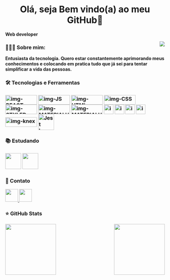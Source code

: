 
<h1 align="center">Olá, seja Bem vindo(a) ao meu GitHub👋</h1>

**Web developer**

 <img align="right"
 src="https://raw.githubusercontent.com/gist/GledsonLucas111/5022e3f6b1f742b819961280278e63fe/raw/8b30d58a25a1aad74170e17282ea68efdbcbba16/githubcard.svg"></img>
<h3>👨🏻‍💻 Sobre mim:</h3>


**Entusiasta da tecnologia. Quero estar constantemente aprimorando meus conhecimentos e colocando em pratica tudo que já sei para tentar simplificar a vida das pessoas.**
 
<h3>🛠 Tecnologias e Ferramentas<h3/>
<div>
  <img align="center" alt="img-REACT" height="30" width="100" src="https://img.shields.io/badge/React-20232A?style=for-the-badge&logo=react&logoColor=61DAFB"/>
  <img align="center" alt="img-JS" height="30" width="100" src="https://img.shields.io/badge/JavaScript-F7DF1E?style=for-the-badge&logo=javascript&logoColor=black">
  <img align="center" alt="img-HTML" height="30" width="100" src="https://img.shields.io/badge/HTML5-E34F26?style=for-the-badge&logo=html5&logoColor=white">
  <img align="center" alt="img-CSS" height="30" width="100" src="https://img.shields.io/badge/CSS3-1572B6?style=for-the-badge&logo=css3&logoColor=white"/>
  <img align="center" alt="img-STYLED-COMPONENTS" height="30" width="100" src="https://img.shields.io/badge/styled--components-DB7093?style=for-the-badge&logo=styled-components&logoColor=white"/>
  <img align="center" alt="img-MATERIALUI" height="30" width="100" src="https://img.shields.io/badge/Material--UI-0081CB?style=for-the-badge&logo=material-ui&logoColor=white"/>
  <img align="center" alt="img-MATERIALUI" height="30" width="100" src="https://img.shields.io/badge/React_Router-CA4245?style=for-the-badge&logo=react-router&logoColor=white"/>
   <img align="center" height="30"  alt="img-NODE" src="https://img.shields.io/badge/Node.js-43853D?style=for-the-badge&logo=node.js&logoColor=white" target="_blank"/>
  <img align="center" height="30"  alt="img-typescript" src="https://img.shields.io/badge/TypeScript-007ACC?style=for-the-badge&logo=typescript&logoColor=white" target="_blank"/>
   <img align="center" height="30"  alt="img-mysql" src="https://img.shields.io/badge/MySQL-00000F?style=for-the-badge&logo=mysql&logoColor=white" target="_blank"/>
  <img align="center" height="30"  alt="img-Express" src="https://img.shields.io/badge/Express.js-404D59?style=for-the-badge" target="_blank"/>
  <img align="center" width="100px" height="30px" alt="img-knex"  src="https://user-images.githubusercontent.com/94838711/164778963-48a3d871-71b3-4c83-b32f-1d06da06805d.png" />
  <img align="center" width="50" title="Jest" alt="Jest Logo" src="https://raw.githubusercontent.com/maurodesouza/maurodesouza/master/assets/jest-logo.svg">
 </div>
 
<h3>📚 Estudando<h3/>
<div>
<img height="50px" src="https://cdn.jsdelivr.net/gh/devicons/devicon/icons/sass/sass-original.svg" />
<img height="50px" src="https://cdn.jsdelivr.net/gh/devicons/devicon/icons/csharp/csharp-original.svg" />
</div>


<h3>📧 Contato</h3>
<div>
  <a href="mailto:gledsonlucas111@gmail.com">
    <img height="40px" src="https://raw.githubusercontent.com/maurodesouza/profile-readme-generator/master/src/assets/icons/social/gmail/default.svg"/>
  </a>
  <a href="https://www.linkedin.com/in/gledson-lucas-1b5873166/" target="_blank">
    <img height="40px" src="https://cdn.jsdelivr.net/gh/devicons/devicon/icons/linkedin/linkedin-original.svg" />
  </a>
 </div>
 
 
<div>
 <h3>⭐ GitHub Stats</h3>
  <a href="https://github.com/gledsonlucas111">
    <img height="160em" src="https://github-readme-stats.vercel.app/api?username=gledsonlucas111&show_icons=true&theme=radical&include_all_commits=true&count_private=true"/>
    
  <img height="160em" align="right" src="https://github-readme-stats.vercel.app/api/top-langs/?username=gledsonlucas111&layout=compact&langs_count=7&theme=radical"/>
</div>
 
 ##
